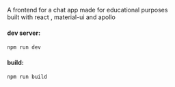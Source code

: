 A frontend for a chat app made for educational purposes  
built with react , material-ui and apollo

#### dev server:

```
npm run dev
```

#### build:

```
npm run build
```
